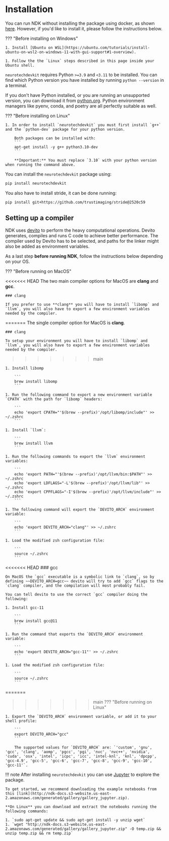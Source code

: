 # Installation

You can run NDK without installing the package using docker, as shown [here](index.md#running). However, if you'd like to install it, please follow the instructions below.

??? "Before installing on Windows"

    1. Install [Ubuntu on WSL](https://ubuntu.com/tutorials/install-ubuntu-on-wsl2-on-windows-11-with-gui-support#1-overview).

    1. Follow the the `Linux` steps described in this page inside your Ubuntu shell.

`neurotechdevkit` requires Python `>=3.9` and `<3.11` to be installed. You can find which Python version you have installed by running `python --version` in a terminal.

If you don't have Python installed, or you are running an unsupported version, you can download it from [python.org](https://www.python.org/downloads/). Python environment managers like pyenv, conda, and poetry are all perfectly suitable as well.

??? "Before installing on Linux"

    1. In order to install `neurotechdevkit` you must first install `g++` and the `python-dev` package for your python version.

        Both packages can be installed with:
        ```
        apt-get install -y g++ python3.10-dev
        ```

        **Important:** You must replace `3.10` with your python version when running the command above.


You can install the `neurotechdevkit` package using:

```bash
pip install neurotechdevkit
```

You also have to install stride, it can be done running:

```bash
pip install git+https://github.com/trustimaging/stride@2520c59
```

## Setting up a compiler

NDK uses [devito](https://www.devitoproject.org/) to perform the heavy computational operations. Devito generates, compiles and runs C code to achieve better performance.
The compiler used by Devito has to be selected, and paths for the linker might also be added as environment variables.

As a last step **before running NDK**, follow the instructions below depending on your OS.

??? "Before running on MacOS"

<<<<<<< HEAD
    The two main compiler options for MacOS are **clang** and **gcc**.

    ### clang

    If you prefer to use **clang** you will have to install `libomp` and `llvm`, you will also have to export a few environment variables needed by the compiler.
=======
    The single compiler option for MacOS is **clang**.

    ### clang

    To setup your environment you will have to install `libomp` and `llvm`, you will also have to export a few environment variables needed by the compiler.
>>>>>>> main

    1. Install libomp

        ```
        brew install libomp
        ```

    1. Run the following command to export a new environment variable `CPATH` with the path for `libomp` headers:

        ```
        echo 'export CPATH="'$(brew --prefix)'/opt/libomp/include"' >> ~/.zshrc
        ```

    1. Install `llvm`:

        ```
        brew install llvm
        ```

    1. Run the following commands to export the `llvm` environment variables:

        ```
        echo 'export PATH="'$(brew --prefix)'/opt/llvm/bin:$PATH"' >> ~/.zshrc
        echo 'export LDFLAGS="-L'$(brew --prefix)'/opt/llvm/lib"' >> ~/.zshrc
        echo 'export CPPFLAGS="-I'$(brew --prefix)'/opt/llvm/include"' >> ~/.zshrc
        ```

    1. The following command will export the `DEVITO_ARCH` environment variable:

        ```
        echo 'export DEVITO_ARCH="clang"' >> ~/.zshrc
        ```

    1. Load the modified zsh configuration file:

        ```
        source ~/.zshrc
        ```

<<<<<<< HEAD
    ### gcc

    On MacOS the `gcc` executable is a symbolic link to `clang`, so by defining ~~DEVITO_ARCH=gcc~~ devito will try to add `gcc` flags to the `clang` compiler, and the compilation will most probably fail.

    You can tell devito to use the correct `gcc` compiler doing the following:

    1. Install gcc-11

        ```
        brew install gcc@11
        ```

    1. Run the command that exports the `DEVITO_ARCH` environment variable:

        ```
        echo 'export DEVITO_ARCH="gcc-11"' >> ~/.zshrc
        ```

    1. Load the modified zsh configuration file:

        ```
        source ~/.zshrc
        ```


=======
>>>>>>> main
??? "Before running on Linux"

    1. Export the `DEVITO_ARCH` environment variable, or add it to your shell profile:

        ```
        export DEVITO_ARCH="gcc"
        ```

        The supported values for `DEVITO_ARCH` are: `'custom', 'gnu', 'gcc', 'clang', 'aomp', 'pgcc', 'pgi', 'nvc', 'nvc++', 'nvidia', 'cuda', 'osx', 'intel', 'icpc', 'icc', 'intel-knl', 'knl', 'dpcpp', 'gcc-4.9', 'gcc-5', 'gcc-6', 'gcc-7', 'gcc-8', 'gcc-9', 'gcc-10', 'gcc-11'`.


!!! note
    After installing `neurotechdevkit` you can use [Jupyter](https://jupyterlab.readthedocs.io/en/stable/) to explore the package.

    To get started, we recommend downloading the example notebooks from this [link](http://ndk-docs.s3-website.us-east-2.amazonaws.com/generated/gallery/gallery_jupyter.zip).

    **On Linux** you can download and extract the notebooks running the following commands:

    1. `sudo apt-get update && sudo apt-get install -y unzip wget`
    1. `wget "http://ndk-docs.s3-website.us-east-2.amazonaws.com/generated/gallery/gallery_jupyter.zip" -O temp.zip && unzip temp.zip && rm temp.zip`